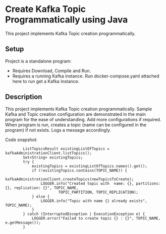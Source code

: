 # Create Kafka Topic Programmatically using Java
This project implements Kafka Topic creation programmatically.

## Setup

Project is a standalone program:
* Requires Download, Compile and Run.
* Requires a running Kafka instance. Run docker-compose.yaml attached here to run get a Kafka Instance.

## Description
This project implements Kafka Topic creation programmatically. Sample Kafka and Topic creation configuration are demonstrated in the main program for the ease of understanding. Add more configurations if required. When program is run, creates a topic (name can be configured in the program) if not exists. Logs a message accordingly.

Code snapshot:
```
		ListTopicsResult existingListOfTopics = kafkaAdministrationClient.listTopics();
		Set<String> existingTopics;
		try {
			existingTopics = existingListOfTopics.names().get();
			if (!existingTopics.contains(TOPIC_NAME)) {
				kafkaAdministrationClient.createTopics(newTopicsToCreate);
				LOGGER.info("Created topic with  name: {}, partitions: {}, replication: {}", TOPIC_NAME,
						TOPIC_PARTITION, TOPIC_REPLICATION);
			} else {
				LOGGER.info("Topic with name {} already exists", TOPIC_NAME);
			}
		} catch (InterruptedException | ExecutionException e) {
			LOGGER.error("Failed to create topic {} : {}", TOPIC_NAME, e.getMessage());
		}
```


